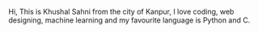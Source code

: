 Hi, This is Khushal Sahni from the city of Kanpur, I love coding, web designing, machine learning and my favourite language is Python and C. 
